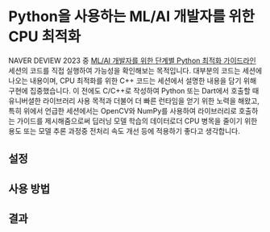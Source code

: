 # Python을 사용하는 ML/AI 개발자를 위한 CPU 최적화

NAVER DEVIEW 2023 중 [ML/AI 개발자를 위한 단계별 Python 최적화 가이드라인](https://deview.kr/2023/sessions/541) 세션의 코드를 직접 실행하여 가능성을 확인해보는 목적입니다. 대부분의 코드는 세션에 나오는 내용이며, CPU 최적화를 위한 C++ 코드는 세션에서 설명한 내용을 담기 위해 구현에 집중했습니다. 이 전에도 C/C++로 작성하여 Python 또는 Dart에서 호출할 때 유니버셜한 라이브러리 사용 목적과 더불어 더 빠른 런타임을 얻기 위한 노력을 해왔고, 특히 위에서 언급한 세션에서는 OpenCV와 NumPy를 사용하여 라이브러리로 호출하는 가이드를 제시해줌으로써 딥러닝 모델 학습의 데이터로더 CPU 병목을 줄이기 위한 용도 또는 모델 추론 과정중 전처리 속도 개선 등에 적용하기 좋다고 생각합니다.

## 설정

## 사용 방법

## 결과
